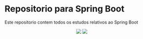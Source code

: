 # Repositorio para Spring Boot

Este repositorio contem todos os estudos relativos ao Spring Boot

<p align="center">
	<img src="https://img.shields.io/badge/Java-ED8B00?style=for-the-badge&logo=java&logoColor=white" />
    	<img src="https://img.shields.io/badge/Spring-6DB33F?style=for-the-badge&logo=spring&logoColor=white" />
</p>

